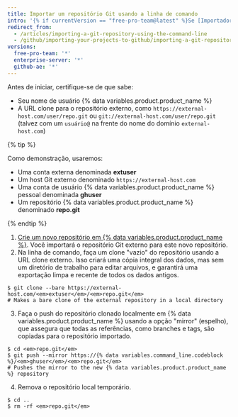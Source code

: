 ```yaml
---
title: Importar um repositório Git usando a linha de comando
intro: '{% if currentVersion == "free-pro-team@latest" %}Se [Importador do GitHub](/articles/importing-a-repository-with-github-importer) não for adequado para os seus propósitos como se o seu código existente estivesse hospedado em uma rede privada, recomendamos realizar a importação usando a linha de comando.{% else %}Importar projetos do Git usando a linha de comando é adequado quando seu código existente está hospedado em uma rede privada.{% endif %}'
redirect_from:
  - /articles/importing-a-git-repository-using-the-command-line
  - /github/importing-your-projects-to-github/importing-a-git-repository-using-the-command-line
versions:
  free-pro-team: '*'
  enterprise-server: '*'
  github-ae: '*'
---
```


Antes de iniciar, certifique-se de que sabe:

- Seu nome de usuário {% data variables.product.product_name %}
- A URL clone para o repositório externo, como `https://external-host.com/user/repo.git` ou `git://external-host.com/user/repo.git` (talvez com um `usuário@` na frente do nome do domínio `external-host.com`)

{% tip %}

Como demonstração, usaremos:

- Uma conta externa denominada **extuser**
- Um host Git externo denominado `https://external-host.com`
- Uma conta de usuário {% data variables.product.product_name %} pessoal denominada **ghuser**
- Um repositório {% data variables.product.product_name %} denominado **repo.git**

{% endtip %}

1. [Crie um novo repositório em {% data variables.product.product_name %}](/articles/creating-a-new-repository). Você importará o repositório Git externo para este novo repositório.
2. Na linha de comando, faça um clone "vazio" do repositório usando a URL clone externo. Isso criará uma cópia integral dos dados, mas sem um diretório de trabalho para editar arquivos, e garantirá uma exportação limpa e recente de todos os dados antigos.
  ```shell
  $ git clone --bare https://external-host.com/<em>extuser</em>/<em>repo.git</em>
  # Makes a bare clone of the external repository in a local directory
  ```
3. Faça o push do repositório clonado localmente em {% data variables.product.product_name %} usando a opção "mirror" (espelho), que assegura que todas as referências, como branches e tags, são copiadas para o repositório importado.
  ```shell
  $ cd <em>repo.git</em>
  $ git push --mirror https://{% data variables.command_line.codeblock %}/<em>ghuser</em>/<em>repo.git</em>
  # Pushes the mirror to the new {% data variables.product.product_name %} repository
  ```
4. Remova o repositório local temporário.
  ```shell
  $ cd ..
  $ rm -rf <em>repo.git</em>
  ```
